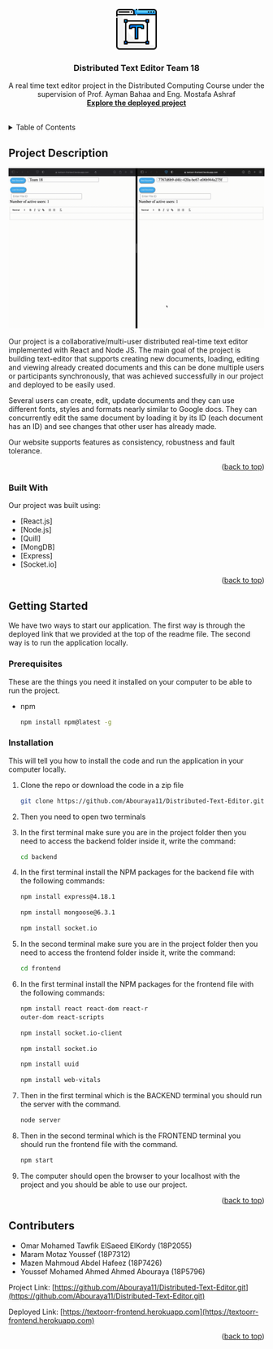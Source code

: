 <div id="top"></div>



<!-- PROJECT LOGO -->
<br />
<div align="center">
  <a href="https://github.com/Abouraya11/Distributed-Text-Editor.git">
    <img src="./images/text-editor.png" alt="Logo" width="80" height="80">
  </a>

  <h3 align="center">Distributed Text Editor Team 18</h3>

  <p align="center">
    A real time text editor project in the Distributed Computing Course under the supervision of Prof. Ayman Bahaa and Eng. Mostafa Ashraf
    <br />
    <a href="https://textoorr-frontend.herokuapp.com" target="_blank"><strong>Explore the deployed project</strong></a>
    <br />
    <br />
  </p>
</div>



<!-- TABLE OF CONTENTS -->
<details>
  <summary>Table of Contents</summary>
  <ol>
    <li>
      <a href="#Project Description">Project Description</a>
      <ul>
        <li><a href="#built-with">Built With</a></li>
      </ul>
    </li>
    <li>
      <a href="#getting-started">Getting Started</a>
      <ul>
        <li><a href="#prerequisites">Prerequisites</a></li>
        <li><a href="#installation">Installation</a></li>
      </ul>
    </li>
    <li><a href="#contact">Contributers</a></li>
  </ol>
</details>



<!-- PROJECT DESCRIPTION -->
## Project Description

<img src="./images/Text-Editor_1.gif" alt="texteditor example">

Our project is a collaborative/multi-user distributed real-time text editor implemented with React and Node JS. The main goal of the project is building text-editor that supports creating new documents, loading, editing and viewing already created documents and this can be done multiple users or participants synchronously, that was achieved successfully in our project and deployed to be easily used. 

Several users can create, edit, update documents and they can use different fonts, styles and formats nearly similar to Google docs. They can concurrently edit the same document by loading it by its ID (each document has an ID) and see changes that other user has already made. 

Our website supports features as consistency, robustness and fault tolerance.


<p align="right">(<a href="#top">back to top</a>)</p>



### Built With

Our project was built using:

* [React.js]
* [Node.js]
* [Quill]
* [MongDB]
* [Express]
* [Socket.io]

<p align="right">(<a href="#top">back to top</a>)</p>



<!-- GETTING STARTED -->
## Getting Started

We have two ways to start our application. The first way is through the deployed link that we provided at the top of the readme file. The second way is to run the application locally.

### Prerequisites

These are the things you need it installed on your computer to be able to run the project.
* npm
  ```sh
  npm install npm@latest -g
  ```

### Installation

This will tell you how to install the code and run the application in your computer locally.

1. Clone the repo or download the code in a zip file
   ```sh
   git clone https://github.com/Abouraya11/Distributed-Text-Editor.git
   ```
2. Then you need to open two terminals
3. In the first terminal make sure you are in the project folder then you need to access the backend folder inside it, write the command: 
   ```sh
   cd backend
   ```
4. In the first terminal install the NPM packages for the backend file with the following commands:

   ```sh
   npm install express@4.18.1
   ```
   ```sh
   npm install mongoose@6.3.1
   ```
   ```sh
   npm install socket.io
   ```
5. In the second terminal make sure you are in the project folder then you need to access the frontend folder inside it, write the command: 
   ```sh
   cd frontend
   ```
6. In the first terminal install the NPM packages for the frontend file with the following commands:

   ```sh
   npm install react react-dom react-r
   outer-dom react-scripts
   ```
   ```sh
   npm install socket.io-client
   ```
   ```sh
   npm install socket.io
   ```
   ```sh
   npm install uuid
   ```
   ```sh
   npm install web-vitals
   ```
7. Then in the first terminal which is the BACKEND terminal you should run the server with the command.
   ```sh
   node server
   ```
8. Then in the second terminal which is the FRONTEND terminal you should run the frontend file with the command.
   ```sh
   npm start
   ```
9. The computer should open the browser to your localhost with the project and you should be able to use our project.

<p align="right">(<a href="#top">back to top</a>)</p>


<!-- Contributers -->
## Contributers

- Omar Mohamed Tawfik ElSaeed ElKordy         (18P2055)
- Maram Motaz Youssef                                       (18P7312)
- Mazen Mahmoud Abdel Hafeez                        (18P7426)
- Youssef Mohamed Ahmed Ahmed Abouraya   (18P5796)

Project Link: [https://github.com/Abouraya11/Distributed-Text-Editor.git](https://github.com/Abouraya11/Distributed-Text-Editor.git)

Deployed Link: [https://textoorr-frontend.herokuapp.com](https://textoorr-frontend.herokuapp.com)

<p align="right">(<a href="#top">back to top</a>)</p>